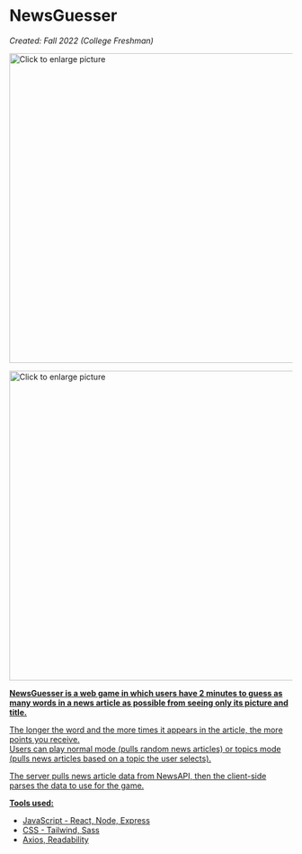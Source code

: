 # NewsGuesser

<i>Created: Fall 2022 (College Freshman)</i>

<a href="https://drive.google.com/uc?export=view&id=1t00WilcumQ-QP6h-SMJDpsk5Q_P6UbLN"><img src="https://drive.google.com/uc?export=view&id=1t00WilcumQ-QP6h-SMJDpsk5Q_P6UbLN" style="width: 550px; max-width: 100%; height: auto" title="Click to enlarge picture" />
 
 <a href="https://drive.google.com/uc?export=view&id=1CivO3D31tSY2nE4jLXBnlRRRxNtao_DS"><img src="https://drive.google.com/uc?export=view&id=1CivO3D31tSY2nE4jLXBnlRRRxNtao_DS" style="width: 550px; max-width: 100%; height: auto" title="Click to enlarge picture" />

<b>NewsGuesser is a web game in which users have 2 minutes to guess as many words in a news article as possible from seeing only its picture and title.</b><br>
  
The longer the word and the more times it appears in the article, the more points you receive.<br>
Users can play normal mode (pulls random news articles) or topics mode (pulls news articles based on a topic the user selects).

The server pulls news article data from NewsAPI, then the client-side parses the data to use for the game.<br>

  <b>Tools used:</b>
 - JavaScript - React, Node, Express
 - CSS - Tailwind, Sass
 - Axios, Readability
